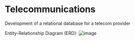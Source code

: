 # Telecommunications
Development of a relational database for a telecom provider

Entity-Relationship Diagram (ERD):
![image](https://user-images.githubusercontent.com/99885124/154703635-545f1a55-834a-4009-9545-6ccb7d6634fd.png)
